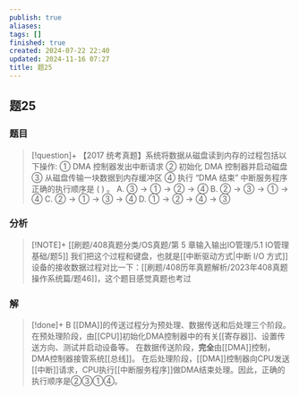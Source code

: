 ```yaml
---
publish: true
aliases: 
tags: []
finished: true
created: 2024-07-22 22:40
updated: 2024-11-16 07:27
title: 题25
---
```

## 题25
### 题目
> [!question]+
> 【2017 统考真题】系统将数据从磁盘读到内存的过程包括以下操作:
> ① DMA 控制器发出中断请求 
> ② 初始化 DMA 控制器并启动磁盘
> ③ 从磁盘传输一块数据到内存缓冲区
> ④ 执行 “DMA 结束” 中断服务程序
> 正确的执行顺序是 ( ) 。
> A. $③ \rightarrow ① \rightarrow ② \rightarrow ④$ 
> B. $② \rightarrow ③ \rightarrow ① \rightarrow ④$
> C. $② \rightarrow ① \rightarrow ③ \rightarrow ④$ 
> D. $① \rightarrow ② \rightarrow ④ \rightarrow ③$
### 分析
> [!NOTE]+
> [[刷题/408真题分类/OS真题/第 5 章输入输出IO管理/5.1 IO管理基础/题5]]
> 我们把这个过程和键盘，也就是[[中断驱动方式|中断 I/O 方式]]设备的接收数据过程对比一下：[[刷题/408历年真题解析/2023年408真题操作系统篇/题46]]，这个题目感觉真题也考过
### 解
> [!done]+
> B
> [[DMA]]的传送过程分为预处理、数据传送和后处理三个阶段。在预处理阶段，由[[CPU]]初始化DMA控制器中的有关[[寄存器]]、设置传送方向、测试并启动设备等。
> 在数据传送阶段，**完全**由[[DMA]]控制，DMA控制器接管系统[[总线]]。
> 在后处理阶段，[[DMA]]控制器向CPU发送[[中断]]请求，CPU执行[[中断服务程序]]做DMA结束处理。因此，正确的执行顺序是②③①④。